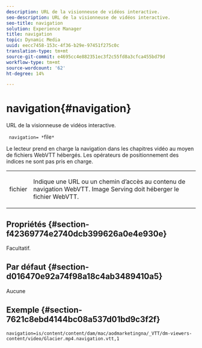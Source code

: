 ```yaml
---
description: URL de la visionneuse de vidéos interactive.
seo-description: URL de la visionneuse de vidéos interactive.
seo-title: navigation
solution: Experience Manager
title: navigation
topic: Dynamic Media
uuid: eecc7458-153c-4f36-b29e-97451f275c0c
translation-type: tm+mt
source-git-commit: e4695cc4e882351ec3f2c55fd8a3cfca455bd79d
workflow-type: tm+mt
source-wordcount: '62'
ht-degree: 14%

---
```



# navigation{#navigation}

URL de la visionneuse de vidéos interactive.

` navigation= *`file`*`

Le lecteur prend en charge la navigation dans les chapitres vidéo au moyen de fichiers WebVTT hébergés. Les opérateurs de positionnement des indices ne sont pas pris en charge.

<table id="table_C616483932C2482CA9794DDD7313FD7C"> 
 <tbody> 
  <tr> 
   <td colname="col1"> <p> <span class="codeph"> <span class="varname"> fichier</span> </span> </p> </td> 
   <td colname="col2"> <p> Indique une URL ou un chemin d’accès au contenu de navigation WebVTT. Image Serving doit héberger le fichier WebVTT. </p> </td> 
  </tr> 
 </tbody> 
</table>

## Propriétés {#section-f42369774e2740dcb399626a0e4e930e}

Facultatif.

## Par défaut {#section-d016470e92a74f98a18c4ab3489410a5}

Aucune

## Exemple {#section-7621c8ebd4144bc08a537d01bd9c3f2f}

```
navigation=is/content/content/dam/mac/aodmarketingna/_VTT/dm-viewers-content/video/Glacier.mp4.navigation.vtt,1
```

